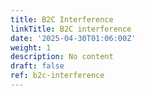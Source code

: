 ```yaml
---
title: B2C Interference
linkTitle: B2C interference
date: '2025-04-30T01:06:00Z'
weight: 1
description: No content
draft: false
ref: b2c-interference
---
```


